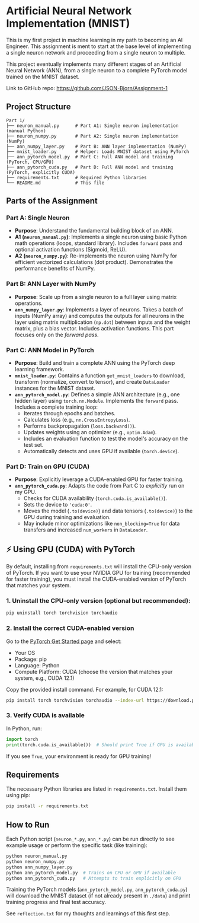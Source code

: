 # Artificial Neural Network Implementation (MNIST)

This is my first project in machine learning in my path to becoming an AI Engineer. This assignment is ment to start at the base level of implementing a single neuron network and proceeding from a single neuron to multiple.

This project eventually implements many different stages of an Artificial Neural Network (ANN), from a single neuron to a complete PyTorch model trained on the MNIST dataset.

Link to GitHub repo: https://github.com/JSON-Bjorn/Assignment-1

## Project Structure

```
Part 1/
├── neuron_manual.py      # Part A1: Single neuron implementation (manual Python)
├── neuron_numpy.py       # Part A2: Single neuron implementation (NumPy)
├── ann_numpy_layer.py    # Part B: ANN layer implementation (NumPy)
├── mnist_loader.py       # Helper: Loads MNIST dataset using PyTorch
├── ann_pytorch_model.py  # Part C: Full ANN model and training (PyTorch, CPU/GPU)
├── ann_pytorch_cuda.py   # Part D: Full ANN model and training (PyTorch, explicitly CUDA)
├── requirements.txt      # Required Python libraries
└── README.md             # This file
```

## Parts of the Assignment

### Part A: Single Neuron

- **Purpose**: Understand the fundamental building block of an ANN.
- **A1 (`neuron_manual.py`)**: Implements a single neuron using basic Python math operations (loops, standard library). Includes `forward` pass and optional activation functions (Sigmoid, ReLU).
- **A2 (`neuron_numpy.py`)**: Re-implements the neuron using NumPy for efficient vectorized calculations (dot product). Demonstrates the performance benefits of NumPy.

### Part B: ANN Layer with NumPy

- **Purpose**: Scale up from a single neuron to a full layer using matrix operations.
- **`ann_numpy_layer.py`**: Implements a layer of neurons. Takes a batch of inputs (NumPy array) and computes the outputs for all neurons in the layer using matrix multiplication (`np.dot`) between inputs and the weight matrix, plus a bias vector. Includes activation functions. This part focuses only on the _forward pass_.

### Part C: ANN Model in PyTorch

- **Purpose**: Build and train a complete ANN using the PyTorch deep learning framework.
- **`mnist_loader.py`**: Contains a function `get_mnist_loaders` to download, transform (normalize, convert to tensor), and create `DataLoader` instances for the MNIST dataset.
- **`ann_pytorch_model.py`**: Defines a simple ANN architecture (e.g., one hidden layer) using `torch.nn.Module`. Implements the `forward` pass. Includes a complete training loop:
  - Iterates through epochs and batches.
  - Calculates loss (e.g., `nn.CrossEntropyLoss`).
  - Performs backpropagation (`loss.backward()`).
  - Updates weights using an optimizer (e.g., `optim.Adam`).
  - Includes an evaluation function to test the model's accuracy on the test set.
  - Automatically detects and uses GPU if available (`torch.device`).

### Part D: Train on GPU (CUDA)

- **Purpose**: Explicitly leverage a CUDA-enabled GPU for faster training.
- **`ann_pytorch_cuda.py`**: Adapts the code from Part C to _explicitly_ run on my GPU.
  - Checks for CUDA availability (`torch.cuda.is_available()`).
  - Sets the device to `'cuda:0'`.
  - Moves the model (`.to(device)`) and data tensors (`.to(device)`) to the GPU during training and evaluation.
  - May include minor optimizations like `non_blocking=True` for data transfers and increased `num_workers` in `DataLoader`.

## ⚡️ Using GPU (CUDA) with PyTorch

By default, installing from `requirements.txt` will install the CPU-only version of PyTorch. If you want to use your NVIDIA GPU for training (recommended for faster training), you must install the CUDA-enabled version of PyTorch that matches your system.

### 1. Uninstall the CPU-only version (optional but recommended):
```bash
pip uninstall torch torchvision torchaudio
```

### 2. Install the correct CUDA-enabled version
Go to the [PyTorch Get Started page](https://pytorch.org/get-started/locally/) and select:
- Your OS
- Package: pip
- Language: Python
- Compute Platform: CUDA (choose the version that matches your system, e.g., CUDA 12.1)

Copy the provided install command. For example, for CUDA 12.1:
```bash
pip install torch torchvision torchaudio --index-url https://download.pytorch.org/whl/cu121
```

### 3. Verify CUDA is available
In Python, run:
```python
import torch
print(torch.cuda.is_available())  # Should print True if GPU is available
```

If you see `True`, your environment is ready for GPU training!

## Requirements

The necessary Python libraries are listed in `requirements.txt`. Install them using pip:

```bash
pip install -r requirements.txt
```

## How to Run

Each Python script (`neuron_*.py`, `ann_*.py`) can be run directly to see example usage or perform the specific task (like training):

```bash
python neuron_manual.py
python neuron_numpy.py
python ann_numpy_layer.py
python ann_pytorch_model.py  # Trains on CPU or GPU if available
python ann_pytorch_cuda.py   # Attempts to train explicitly on GPU
```

Training the PyTorch models (`ann_pytorch_model.py`, `ann_pytorch_cuda.py`) will download the MNIST dataset (if not already present in `./data`) and print training progress and final test accuracy.

See `reflection.txt` for my thoughts and learnings of this first step.